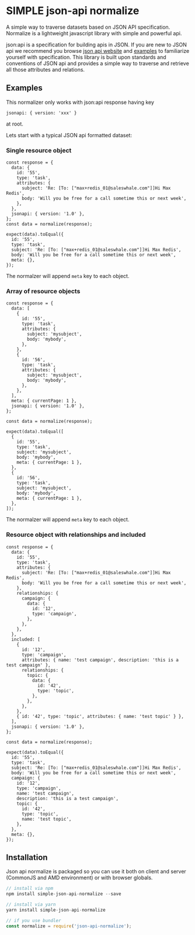 # SIMPLE json-api normalize

A simple way to traverse datasets based on JSON API specification.
Normalize is a lightweight javascript library with simple and powerful api.

json:api is a specification for building apis in JSON.
If you are new to JSON api we recommend you browse [json api website](http://jsonapi.org/) and [examples](http://jsonapi.org/examples/) to familiarize yourself with specification. This library is built upon standards and conventions of JSON api and provides a simple way to traverse and retrieve all those attributes and relations.

## Examples

This normalizer only works with json:api response having key

```
jsonapi: { version: 'xxx' }
```

at root.

Lets start with a typical JSON api formatted dataset:

### Single resource object

```
const response = {
  data: {
    id: '55',
    type: 'task',
    attributes: {
      subject: 'Re: [To: ["max+redis_01@saleswhale.com"]]Hi Max Redis',
      body: 'Will you be free for a call sometime this or next week',
    },
  },
  jsonapi: { version: '1.0' },
};
const data = normalize(response);

expect(data).toEqual({
  id: '55',
  type: 'task',
  subject: 'Re: [To: ["max+redis_01@saleswhale.com"]]Hi Max Redis',
  body: 'Will you be free for a call sometime this or next week',
  meta: {},
});
```

The normalzer will append `meta` key to each object.

### Array of resource objects

```
const response = {
  data: [
    {
      id: '55',
      type: 'task',
      attributes: {
        subject: 'mysubject',
        body: 'mybody',
      },
    },
    {
      id: '56',
      type: 'task',
      attributes: {
        subject: 'mysubject',
        body: 'mybody',
      },
    },
  ],
  meta: { currentPage: 1 },
  jsonapi: { version: '1.0' },
};

const data = normalize(response);

expect(data).toEqual([
  {
    id: '55',
    type: 'task',
    subject: 'mysubject',
    body: 'mybody',
    meta: { currentPage: 1 },
  },
  {
    id: '56',
    type: 'task',
    subject: 'mysubject',
    body: 'mybody',
    meta: { currentPage: 1 },
  },
]);
```

The normalzer will append `meta` key to each object.

### Resource object with relationships and included

```
const response = {
  data: {
    id: '55',
    type: 'task',
    attributes: {
      subject: 'Re: [To: ["max+redis_01@saleswhale.com"]]Hi Max Redis',
      body: 'Will you be free for a call sometime this or next week',
    },
    relationships: {
      campaign: {
        data: {
          id: '12',
          type: 'campaign',
        },
      },
    },
  },
  included: [
    {
      id: '12',
      type: 'campaign',
      attributes: { name: 'test campaign', description: 'this is a test campaign' },
      relationships: {
        topic: {
          data: {
            id: '42',
            type: 'topic',
          },
        },
      },
    },
    { id: '42', type: 'topic', attributes: { name: 'test topic' } },
  ],
  jsonapi: { version: '1.0' },
};

const data = normalize(response);

expect(data).toEqual({
  id: '55',
  type: 'task',
  subject: 'Re: [To: ["max+redis_01@saleswhale.com"]]Hi Max Redis',
  body: 'Will you be free for a call sometime this or next week',
  campaign: {
    id: '12',
    type: 'campaign',
    name: 'test campaign',
    description: 'this is a test campaign',
    topic: {
      id: '42',
      type: 'topic',
      name: 'test topic',
    },
  },
  meta: {},
});
```

## Installation

Json api normalize is packaged so you can use it both on client and server (CommonJS and AMD environment) or with browser globals.

```js
// install via npm
npm install simple-json-api-normalize --save

// install via yarn
yarn install simple-json-api-normalize

// if you use bundler
const normalize = require('json-api-normalize');
```
